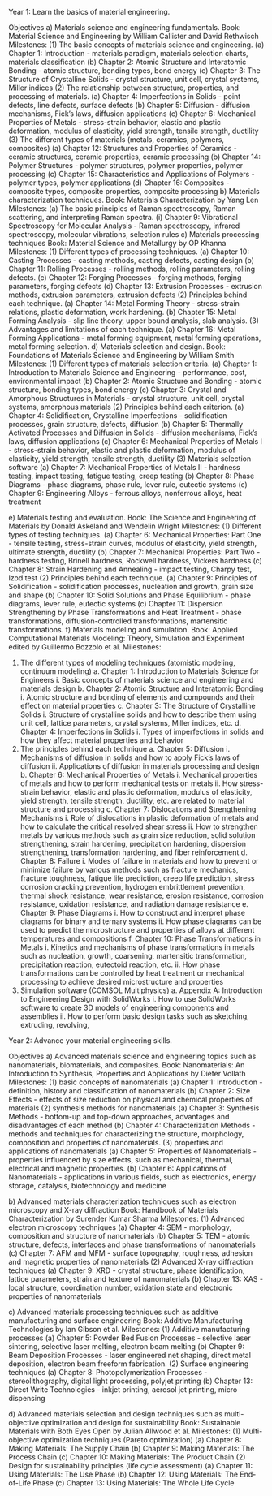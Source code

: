 Year 1: Learn the basics of material engineering.

Objectives
a)	Materials science and engineering fundamentals.
Book: Material Science and Engineering by William Callister and David Rethwisch
Milestones:
(1)	The basic concepts of materials science and engineering.
(a)	Chapter 1: Introduction - materials paradigm, materials selection charts, materials classification
(b)	Chapter 2: Atomic Structure and Interatomic Bonding - atomic structure, bonding types, bond energy
(c)	Chapter 3: The Structure of Crystalline Solids - crystal structure, unit cell, crystal systems, Miller indices
(2)	The relationship between structure, properties, and processing of materials.
(a)	Chapter 4: Imperfections in Solids - point defects, line defects, surface defects
(b)	Chapter 5: Diffusion - diffusion mechanisms, Fick’s laws, diffusion applications
(c)	Chapter 6: Mechanical Properties of Metals - stress-strain behavior, elastic and plastic deformation, modulus of elasticity, yield strength, tensile strength, ductility
(3)	The different types of materials (metals, ceramics, polymers, composites)
(a)	Chapter 12: Structures and Properties of Ceramics - ceramic structures, ceramic properties, ceramic processing
(b)	Chapter 14: Polymer Structures - polymer structures, polymer properties, polymer processing
(c)	Chapter 15: Characteristics and Applications of Polymers - polymer types, polymer applications
(d)	Chapter 16: Composites - composite types, composite properties, composite processing
b)	Materials characterization techniques.
Book: Materials Characterization by Yang Len
Milestones:
(a)	The basic principles of Raman spectroscopy, Raman scattering, and interpreting Raman spectra.
(i)	Chapter 9: Vibrational Spectroscopy for Molecular Analysis - Raman spectroscopy, infrared spectroscopy, molecular vibrations, selection rules
c)	Materials processing techniques
Book: Material Science and Metallurgy by OP Khanna
Milestones:
(1)	Different types of processing techniques.
(a)	Chapter 10: Casting Processes - casting methods, casting defects, casting design
(b)	Chapter 11: Rolling Processes - rolling methods, rolling parameters, rolling defects.
(c)	Chapter 12: Forging Processes - forging methods, forging parameters, forging defects
(d)	Chapter 13: Extrusion Processes - extrusion methods, extrusion parameters, extrusion defects
(2)	Principles behind each technique.
(a)	Chapter 14: Metal Forming Theory - stress-strain relations, plastic deformation, work hardening.
(b)	Chapter 15: Metal Forming Analysis - slip line theory, upper bound analysis, slab analysis.
(3)	Advantages and limitations of each technique.
(a)	Chapter 16: Metal Forming Applications - metal forming equipment, metal forming operations, metal forming selection.
d)	Materials selection and design.
Book: Foundations of Materials Science and Engineering by William Smith
Milestones:
(1)	Different types of materials selection criteria.
(a)	Chapter 1: Introduction to Materials Science and Engineering - performance, cost, environmental impact
(b)	Chapter 2: Atomic Structure and Bonding - atomic structure, bonding types, bond energy
(c)	Chapter 3: Crystal and Amorphous Structures in Materials - crystal structure, unit cell, crystal systems, amorphous materials
(2)	Principles behind each criterion.
(a)	Chapter 4: Solidification, Crystalline Imperfections - solidification processes, grain structure, defects, diffusion
(b)	Chapter 5: Thermally Activated Processes and Diffusion in Solids - diffusion mechanisms, Fick’s laws, diffusion applications
(c)	Chapter 6: Mechanical Properties of Metals I - stress-strain behavior, elastic and plastic deformation, modulus of elasticity, yield strength, tensile strength, ductility
(3)	Materials selection software
(a)	Chapter 7: Mechanical Properties of Metals II - hardness testing, impact testing, fatigue testing, creep testing
(b)	Chapter 8: Phase Diagrams - phase diagrams, phase rule, lever rule, eutectic systems
(c)	Chapter 9: Engineering Alloys - ferrous alloys, nonferrous alloys, heat treatment

e)	Materials testing and evaluation.
Book: The Science and Engineering of Materials by Donald Askeland and Wendelin Wright
Milestones:
(1)	Different types of testing techniques.
(a)	Chapter 6: Mechanical Properties: Part One - tensile testing, stress-strain curves, modulus of elasticity, yield strength, ultimate strength, ductility
(b)	Chapter 7: Mechanical Properties: Part Two - hardness testing, Brinell hardness, Rockwell hardness, Vickers hardness
(c)	Chapter 8: Strain Hardening and Annealing - impact testing, Charpy test, Izod test
(2)	Principles behind each technique.
(a)	Chapter 9: Principles of Solidification - solidification processes, nucleation and growth, grain size and shape
(b)	Chapter 10: Solid Solutions and Phase Equilibrium - phase diagrams, lever rule, eutectic systems
(c)	Chapter 11: Dispersion Strengthening by Phase Transformations and Heat Treatment - phase transformations, diffusion-controlled transformations, martensitic transformations.
f)	Materials modeling and simulation.
Book: Applied Computational Materials Modeling: Theory, Simulation and Experiment edited by Guillermo Bozzolo et al.
Milestones:
1.	The different types of modeling techniques (atomistic modeling, continuum modeling)
a.	Chapter 1: Introduction to Materials Science for Engineers
i.	Basic concepts of materials science and engineering and materials design
b.	Chapter 2: Atomic Structure and Interatomic Bonding
i.	Atomic structure and bonding of elements and compounds and their effect on material properties
c.	Chapter 3: The Structure of Crystalline Solids
i.	Structure of crystalline solids and how to describe them using unit cell, lattice parameters, crystal systems, Miller indices, etc.
d.	Chapter 4: Imperfections in Solids
i.	Types of imperfections in solids and how they affect material properties and behavior
2.	The principles behind each technique
a.	Chapter 5: Diffusion
i.	Mechanisms of diffusion in solids and how to apply Fick’s laws of diffusion
ii.	Applications of diffusion in materials processing and design
b.	Chapter 6: Mechanical Properties of Metals
i.	Mechanical properties of metals and how to perform mechanical tests on metals
ii.	How stress-strain behavior, elastic and plastic deformation, modulus of elasticity, yield strength, tensile strength, ductility, etc. are related to material structure and processing
c.	Chapter 7: Dislocations and Strengthening Mechanisms
i.	Role of dislocations in plastic deformation of metals and how to calculate the critical resolved shear stress
ii.	How to strengthen metals by various methods such as grain size reduction, solid solution strengthening, strain hardening, precipitation hardening, dispersion strengthening, transformation hardening, and fiber reinforcement
d.	Chapter 8: Failure
i.	Modes of failure in materials and how to prevent or minimize failure by various methods such as fracture mechanics, fracture toughness, fatigue life prediction, creep life prediction, stress corrosion cracking prevention, hydrogen embrittlement prevention, thermal shock resistance, wear resistance, erosion resistance, corrosion resistance, oxidation resistance, and radiation damage resistance
e.	Chapter 9: Phase Diagrams
i.	How to construct and interpret phase diagrams for binary and ternary systems
ii.	How phase diagrams can be used to predict the microstructure and properties of alloys at different temperatures and compositions
f.	Chapter 10: Phase Transformations in Metals
i.	Kinetics and mechanisms of phase transformations in metals such as nucleation, growth, coarsening, martensitic transformation, precipitation reaction, eutectoid reaction, etc.
ii.	How phase transformations can be controlled by heat treatment or mechanical processing to achieve desired microstructure and properties
3.	Simulation software (COMSOL Multiphysics)
a.	Appendix A: Introduction to Engineering Design with SolidWorks
i.	How to use SolidWorks software to create 3D models of engineering components and assemblies
ii.	How to perform basic design tasks such as sketching, extruding, revolving,

Year 2: Advance your material engineering skills.

Objectives
a)	Advanced materials science and engineering topics such as nanomaterials, biomaterials, and composites.
Book: Nanomaterials: An Introduction to Synthesis, Properties and Applications by Dieter Vollath
Milestones:
(1)	basic concepts of nanomaterials
(a)	Chapter 1: Introduction - definition, history and classification of nanomaterials
(b)	Chapter 2: Size Effects - effects of size reduction on physical and chemical properties of materials
(2)	synthesis methods for nanomaterials
(a)	Chapter 3: Synthesis Methods - bottom-up and top-down approaches, advantages and disadvantages of each method
(b)	Chapter 4: Characterization Methods - methods and techniques for characterizing the structure, morphology, composition and properties of nanomaterials.
(3)	properties and applications of nanomaterials
(a)	Chapter 5: Properties of Nanomaterials - properties influenced by size effects, such as mechanical, thermal, electrical and magnetic properties.
(b)	Chapter 6: Applications of Nanomaterials - applications in various fields, such as electronics, energy storage, catalysis, biotechnology and medicine

b)	Advanced materials characterization techniques such as electron microscopy and X-ray diffraction
Book: Handbook of Materials Characterization by Surender Kumar Sharma
Milestones:
(1)	Advanced electron microscopy techniques
(a)	Chapter 4: SEM - morphology, composition and structure of nanomaterials
(b)	Chapter 5: TEM - atomic structure, defects, interfaces and phase transformations of nanomaterials
(c)	Chapter 7: AFM and MFM - surface topography, roughness, adhesion and magnetic properties of nanomaterials
(2)	Advanced X-ray diffraction techniques
(a)	Chapter 9: XRD - crystal structure, phase identification, lattice parameters, strain and texture of nanomaterials
(b)	Chapter 13: XAS - local structure, coordination number, oxidation state and electronic properties of nanomaterials

c)	Advanced materials processing techniques such as additive manufacturing and surface engineering
Book: Additive Manufacturing Technologies by Ian Gibson et al.
Milestones:
(1)	Additive manufacturing processes
(a)	Chapter 5: Powder Bed Fusion Processes - selective laser sintering, selective laser melting, electron beam melting
(b)	Chapter 9: Beam Deposition Processes - laser engineered net shaping, direct metal deposition, electron beam freeform fabrication.
(2)	Surface engineering techniques
(a)	Chapter 8: Photopolymerization Processes - stereolithography, digital light processing, polyjet printing
(b)	Chapter 13: Direct Write Technologies - inkjet printing, aerosol jet printing, micro dispensing

d)	Advanced materials selection and design techniques such as multi-objective optimization and design for sustainability
Book: Sustainable Materials with Both Eyes Open by Julian Allwood et al.
Milestones:
(1)	Multi-objective optimization techniques (Pareto optimization)
(a)	Chapter 8: Making Materials: The Supply Chain
(b)	Chapter 9: Making Materials: The Process Chain
(c)	Chapter 10: Making Materials: The Product Chain
(2)	Design for sustainability principles (life cycle assessment)
(a)	Chapter 11: Using Materials: The Use Phase
(b)	Chapter 12: Using Materials: The End-of-Life Phase
(c)	Chapter 13: Using Materials: The Whole Life Cycle
